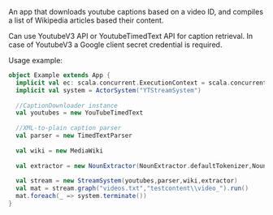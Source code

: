 An app that downloads youtube captions based on a video ID, and compiles a list of Wikipedia articles based their content.

Can use YoutubeV3 API or YoutubeTimedText API for caption retrieval.
In case of YoutubeV3 a Google client secret credential is required.


Usage example:

```scala
object Example extends App {
  implicit val ec: scala.concurrent.ExecutionContext = scala.concurrent.ExecutionContext.global
  implicit val system = ActorSystem("YTStreamSystem")
 
  //CaptionDownloader instance
  val youtubes = new YouTubeTimedText
  
  //XML-to-plain caption parser
  val parser = new TimedTextParser
  
  val wiki = new MediaWiki
  
  val extractor = new NounExtractor(NounExtractor.defaultTokenizer,NounExtractor.posTagger("en-pos-perceptron.bin"))
  
  val stream = new StreamSystem(youtubes,parser,wiki,extractor)
  val mat = stream.graph("videos.txt","testcontent\\video_").run()
  mat.foreach(_ => system.terminate())
}
```